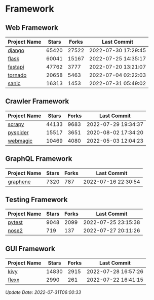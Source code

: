 # Framework

## Web Framework
| Project Name | Stars | Forks | Last Commit |
| ------------ | ----- | ----- | ----------- |
| [django](https://github.com/django/django) | 65420 | 27522 | 2022-07-30 17:29:45 |
| [flask](https://github.com/pallets/flask) | 60041 | 15167 | 2022-07-25 14:35:17 |
| [fastapi](https://github.com/tiangolo/fastapi) | 47762 | 3777 | 2022-07-20 13:21:07 |
| [tornado](https://github.com/tornadoweb/tornado) | 20658 | 5463 | 2022-07-04 02:22:03 |
| [sanic](https://github.com/sanic-org/sanic) | 16313 | 1453 | 2022-07-31 05:49:02 |

## Crawler Framework
| Project Name | Stars | Forks | Last Commit |
| ------------ | ----- | ----- | ----------- |
| [scrapy](https://github.com/scrapy/scrapy) | 44133 | 9683 | 2022-07-29 19:34:37 |
| [pyspider](https://github.com/binux/pyspider) | 15517 | 3651 | 2020-08-02 17:34:20 |
| [webmagic](https://github.com/code4craft/webmagic) | 10469 | 4080 | 2022-05-03 12:04:23 |

## GraphQL Framework
| Project Name | Stars | Forks | Last Commit |
| ------------ | ----- | ----- | ----------- |
| [graphene](https://github.com/graphql-python/graphene) | 7320 | 787 | 2022-07-16 22:30:54 |

## Testing Framework
| Project Name | Stars | Forks | Last Commit |
| ------------ | ----- | ----- | ----------- |
| [pytest](https://github.com/pytest-dev/pytest) | 9048 | 2099 | 2022-07-25 23:15:38 |
| [nose2](https://github.com/nose-devs/nose2) | 719 | 137 | 2022-07-27 20:11:26 |

## GUI Framework
| Project Name | Stars | Forks | Last Commit |
| ------------ | ----- | ----- | ----------- |
| [kivy](https://github.com/kivy/kivy) | 14830 | 2915 | 2022-07-28 16:57:26 |
| [flexx](https://github.com/flexxui/flexx) | 2990 | 261 | 2022-07-22 16:41:15 |

*Update Date: 2022-07-31T06:00:33*